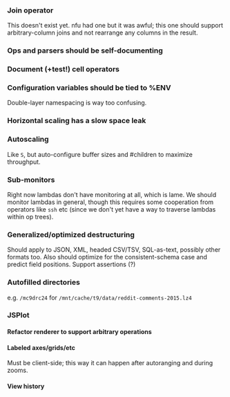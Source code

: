 ### Join operator
This doesn't exist yet. nfu had one but it was awful; this one should support
arbitrary-column joins and not rearrange any columns in the result.

### Ops and parsers should be self-documenting

### Document (+test!) cell operators

### Configuration variables should be tied to %ENV
Double-layer namespacing is way too confusing.

### Horizontal scaling has a slow space leak

### Autoscaling
Like `S`, but auto-configure buffer sizes and #children to maximize throughput.

### Sub-monitors
Right now lambdas don't have monitoring at all, which is lame. We should
monitor lambdas in general, though this requires some cooperation from
operators like `ssh` etc (since we don't yet have a way to traverse lambdas
within op trees).

### Generalized/optimized destructuring
Should apply to JSON, XML, headed CSV/TSV, SQL-as-text, possibly other formats
too. Also should optimize for the consistent-schema case and predict field
positions. Support assertions (?)

### Autofilled directories
e.g. `/mc9drc24` for `/mnt/cache/t9/data/reddit-comments-2015.lz4`

### JSPlot
#### Refactor renderer to support arbitrary operations
#### Labeled axes/grids/etc
Must be client-side; this way it can happen after autoranging and during zooms.

#### View history
